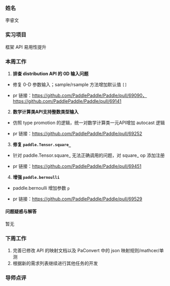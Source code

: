 ### 姓名

李睿文

### 实习项目

框架 API 易用性提升

### 本周工作

1. **排查 distribution API 的 0D 输入问题**

- 修复 0-D 参数输入；sample/rsample 方法增加默认值 `[]`

- pr 链接：https://github.com/PaddlePaddle/Paddle/pull/69090， https://github.com/PaddlePaddle/Paddle/pull/69141

2. **数学计算类API支持整数类型输入**

- 仿照 type promotion 的逻辑，统一对数学计算类一元API增加 autocast 逻辑

- pr 链接：https://github.com/PaddlePaddle/Paddle/pull/69252

3. **修复 `paddle.Tensor.square_`**

- 针对 paddle.Tensor.square_ 无法正确调用的问题，对 square_ op 添加注册

- pr 链接：https://github.com/PaddlePaddle/Paddle/pull/69451

4. **增强 `paddle.bernoulli`**

- paddle.bernoulli 增加参数 `p`

- pr 链接：https://github.com/PaddlePaddle/Paddle/pull/69529


#### 问题疑惑与解答

暂无

### 下周工作

1. 完善已修改 API 的映射文档以及 PaConvert 中的 json 映射规则/mathcer/单测
1. 根据新的需求列表继续进行其他任务的开发

### 导师点评
